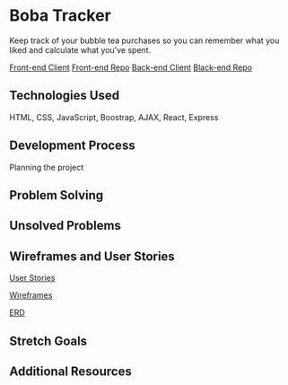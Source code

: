 # Boba Tracker
Keep track of your bubble tea purchases so you can remember what you liked and calculate what you've spent.

[Front-end Client](https://kimdolion.github.io/boba-tracker-client/#/)
[Front-end Repo](https://github.com/kimdolion/boba-tracker-client)
[Back-end Client](https://limitless-everglades-63033.herokuapp.com/)
[Black-end Repo](https://github.com/kimdolion/boba-tracker-backend)

## Technologies Used
HTML, CSS, JavaScript, Boostrap, AJAX, React, Express

## Development Process
Planning the project

## Problem Solving

## Unsolved Problems

## Wireframes and User Stories
[User Stories](https://docs.google.com/document/d/1rU0EMt1qlRVzYi5IN6PDTBv9FH-f241SB1buLiKU5VY/edit?usp=sharing)

[Wireframes](https://docs.google.com/document/d/1Bmr5gQ1BCXurel8O9UvznKwcHkwt-F_cnnR5uouSSXA/edit?usp=sharing)

[ERD](https://docs.google.com/document/d/1KAxKF9fMoZRf_MedIocuvrfn7yVN1JOpxzY0Z7Bnkl0/edit?usp=sharing)

## Stretch Goals

## Additional Resources
